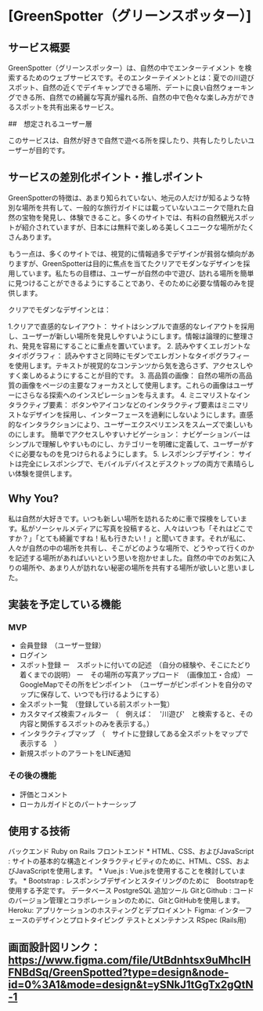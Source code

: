 # [GreenSpotter（グリーンスポッター）]

## サービス概要

GreenSpotter（グリーンスポッター）は、自然の中でエンターテイメント
を検索するためのウェブサービスです。そのエンターテイメントとは：夏での川遊びスポット、自然の近くでデイキャンプできる場所、デートに良い自然ウォーキングできる所、自然での綺麗な写真が撮れる所、自然の中で色々な楽しみ方ができるスポットを共有出来るサービス。

##　想定されるユーザー層

このサービスは、自然が好きで自然で遊べる所を探したり、共有したりしたいユーザーが目的です。


## サービスの差別化ポイント・推しポイント

GreenSpotterの特徴は、あまり知られていない、地元の人だけが知るような特別な場所を共有して、一般的な旅行ガイドには載っていないユニークで隠れた自然の宝物を発見し、体験できること。多くのサイトでは、有料の自然観光スポットが紹介されていますが、日本には無料で楽しめる美しくユニークな場所がたくさんあります。

もう一点は、多くのサイトでは、視覚的に情報過多でデザインが貧弱な傾向がありますが、GreenSpotterは目的に焦点を当てたクリアでモダンなデザインを採用しています。私たちの目標は、ユーザーが自然の中で遊び、訪れる場所を簡単に見つけることができるようにすることであり、そのために必要な情報のみを提供します。

クリアでモダンなデザインとは：

1.クリアで直感的なレイアウト： サイトはシンプルで直感的なレイアウトを採用し、ユーザーが新しい場所を発見しやすいようにします。情報は論理的に整理され、発見を容易にすることに重点を置いています。
2. 読みやすくエレガントなタイポグラフィ： 読みやすさと同時にモダンでエレガントなタイポグラフィーを使用します。テキストが視覚的なコンテンツから気を逸らさず、アクセスしやすく楽しめるようにすることが目的です。
3. 高品質の画像： 自然の場所の高品質の画像をページの主要なフォーカスとして使用します。これらの画像はユーザーにさらなる探索へのインスピレーションを与えます。
4. ミニマリストなインタラクティブ要素： ボタンやアイコンなどのインタラクティブ要素はミニマリストなデザインを採用し、インターフェースを過剰にしないようにします。直感的なインタラクションにより、ユーザーエクスペリエンスをスムーズで楽しいものにします。
簡単でアクセスしやすいナビゲーション： ナビゲーションバーはシンプルで理解しやすいものにし、カテゴリーを明確に定義して、ユーザーがすぐに必要なものを見つけられるようにします。
5. レスポンシブデザイン： サイトは完全にレスポンシブで、モバイルデバイスとデスクトップの両方で素晴らしい体験を提供します。



## Why You?

私は自然が大好きです。いつも新しい場所を訪れるために車で探検をしています。私がソーシャルメディアに写真を投稿すると、人々はいつも「それはどこですか？」「とても綺麗ですね！私も行きたい！」と聞いてきます。それが私に、人々が自然の中の場所を共有し、そこがどのような場所で、どうやって行くのかを記述する場所があればいいという思いを抱かせました。自然の中でのお気に入りの場所や、あまり人が訪れない秘密の場所を共有する場所が欲しいと思いました。

## 実装を予定している機能
### MVP
* 会員登録　（ユーザー登録）
* ログイン
* スポット登録
    ー　スポットに付いての記述　（自分の経験や、そこにたどり着くまでの説明）
    ー　その場所の写真アップロード　（画像加工・合成）
    ー　GoogleMapでその所をピンポイント　（ユーザーがピンポイントを自分のマップに保存して、いつでも行けるようにする）
* 全スポット一覧　（登録している前スポット一覧）
* カスタマイズ検索フィルター　（　例えば：　'川遊び'　と検索すると、その内容と関係するスポットのみを表示する。）
* インタラクティブマップ　（　サイトに登録してある全スポットをマップで表示する　）
* 新規スポットのアラートをLINE通知

### その後の機能
* 評価とコメント
* ローカルガイドとのパートナーシップ

## 使用する技術

バックエンド
 Ruby on Rails
フロントエンド
	* HTML、CSS、およびJavaScript : サイトの基本的な構造とインタラクティビティのために、HTML、CSS、およびJavaScriptを使用します。
	* Vue.js : Vue.jsを使用することを検討しています。
	* Bootstrap : レスポンシブデザインとスタイリングのために　Bootstrapを使用する予定です。
データベース
	PostgreSQL
追加ツール
	GitとGithub : コードのバージョン管理とコラボレーションのために、GitとGitHubを使用します。
	Heroku: アプリケーションのホスティングとデプロイメント
	Figma: インターフェースのデザインとプロトタイピング
テストとメンテナンス
	RSpec (Rails用)

## 画面設計図リンク：　https://www.figma.com/file/UtBdnhtsx9uMhcIHFNBdSq/GreenSpotted?type=design&node-id=0%3A1&mode=design&t=ySNkJ1tGgTx2gQtN-1
